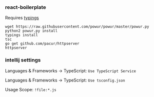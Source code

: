 ### react-boilerplate

Requires [typings](https://github.com/typings/typings)

```
wget https://raw.githubusercontent.com/powur/powur/master/powur.py
python2 powur.py install
typings install
tsc
go get github.com/pacur/httpserver
httpserver
```

### intellij settings

Languages & Frameworks -> TypeScript: `Use TypeScript Service`

Languages & Frameworks -> TypeScript: `Use tsconfig.json`

Usage Scope: `!file:*.js`

